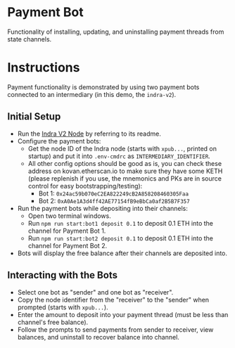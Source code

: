 # Payment Bot
Functionality of installing, updating, and uninstalling payment threads from state channels.

# Instructions
Payment functionality is demonstrated by using two payment bots connected to an intermediary (in this demo, the `indra-v2`).

## Initial Setup
* Run the [Indra V2 Node](https://github.com/ConnextProject/indra-v2) by referring to its readme.
* Configure the payment bots:
  * Get the node ID of the Indra node (starts with `xpub...`, printed on startup) and put it into `.env-cmdrc` as `INTERMEDIARY_IDENTIFIER`.
  * All other config options should be good as is, you can check these address on kovan.etherscan.io to make sure they have some KETH (please replenish if you use, the mnemonics and PKs are in source control for easy bootstrapping/testing):
    * Bot 1: `0x24ac59b070eC2EA822249cB2A858208460305Faa`
    * Bot 2: `0xA0Ae1A3d4ff42AE77154fB9eBbCa0af2B5B7F357`
* Run the payment bots while depositing into their channels:
  * Open two terminal windows.
  * Run `npm run start:bot1 deposit 0.1` to deposit 0.1 ETH into the channel for Payment Bot 1.
  * Run `npm run start:bot2 deposit 0.1` to deposit 0.1 ETH into the channel for Payment Bot 2.
* Bots will display the free balance after their channels are deposited into.

## Interacting with the Bots
* Select one bot as "sender" and one bot as "receiver".
* Copy the node identifier from the "receiver" to the "sender" when prompted (starts with `xpub...`).
* Enter the amount to deposit into your payment thread (must be less than channel's free balance).
* Follow the prompts to send payments from sender to receiver, view balances, and uninstall to recover balance into channel.
